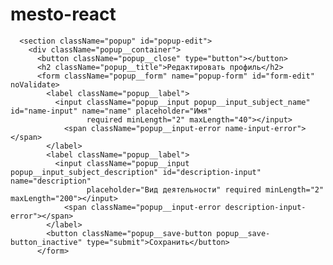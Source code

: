 # mesto-react

      
      
      <section className="popup" id="popup-edit">
        <div className="popup__container">
          <button className="popup__close" type="button"></button>
          <h2 className="popup__title">Редактировать профиль</h2>
          <form className="popup__form" name="popup-form" id="form-edit" noValidate>
            <label className="popup__label">
              <input className="popup__input popup__input_subject_name" id="name-input" name="name" placeholder="Имя"
                     required minLength="2" maxLength="40"></input>
                <span className="popup__input-error name-input-error"></span>
            </label>
            <label className="popup__label">
              <input className="popup__input popup__input_subject_description" id="description-input" name="description"
                     placeholder="Вид деятельности" required minLength="2" maxLength="200"></input>
                <span className="popup__input-error description-input-error"></span>
            </label>
            <button className="popup__save-button popup__save-button_inactive" type="submit">Сохранить</button>
          </form>